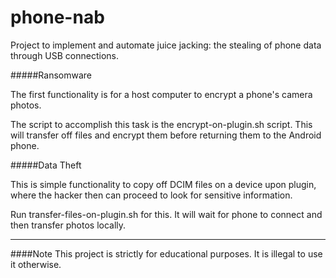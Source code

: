 # phone-nab
Project to implement and automate juice jacking: the stealing of phone data through USB connections.

#####Ransomware

The first functionality is for a host computer to encrypt a phone's camera photos.

The script to accomplish this task is the encrypt-on-plugin.sh script. This will transfer off files and encrypt them before returning them to the Android phone.


#####Data Theft

This is simple functionality to copy off DCIM files on a device upon plugin, where the hacker then can proceed to look for sensitive information.

Run transfer-files-on-plugin.sh for this. It will wait for phone to connect and then transfer photos locally.

***
####Note
This project is strictly for educational purposes. It is illegal to use it otherwise.
